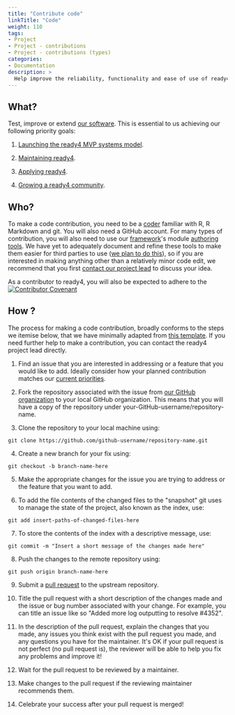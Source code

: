 ```yaml
---
title: "Contribute code"
linkTitle: "Code"
weight: 110
tags:
- Project
- Project - contributions
- Project - contributions (types)
categories:
- Documentation
description: >
  Help improve the reliability, functionality and ease of use of ready4 software.
---
```


## What? 
Test, improve or extend [our software](/docs/software/). This is essential to us achieving our following priority goals:

1. [Launching the ready4 MVP systems model](/docs/contribution-guidelines/priorities/launch/).

2. [Maintaining ready4](/docs/contribution-guidelines/priorities/curate/).

3. [Applying ready4](/docs/contribution-guidelines/priorities/apply/).

4. [Growing a ready4 community](/docs/contribution-guidelines/priorities/support/).


## Who?
To make a code contribution, you need to be a [coder](/docs/getting-started/users/coder/) familiar with R, R Markdown and git. You will also need a GitHub account. For many types of contribution, you will also need to use our [framework](/docs/framework/)'s module [authoring tools](/docs/model/authoring-modules/). We have yet to adequately document and refine these tools to make them easier for third parties to use ([we plan to do this](/docs/contribution-guidelines/priorities/support/)), so if you are interested in making anything other than a relatively minor code edit, we recommend that you first [contact our project lead](https://mph-economist.netlify.app/#contact) to discuss your idea. 

As a contributor to ready4, you will also be expected to adhere to the [![Contributor Covenant](https://img.shields.io/badge/Contributor%20Covenant-2.1-4baaaa.svg)](../../code-of-conduct/)

## How ?
The process for making a code contribution, broadly conforms to the steps we itemise below, that we have minimally adapted from [this template](https://opensource.com/life/16/3/contributor-guidelines-template-and-tips). If you need further help to make a contribution, you can contact the ready4 project lead directly.

1. Find an issue that you are interested in addressing or a feature that you would like to add. Ideally consider how your planned contribution matches our [current priorities](/docs/contribution-guidelines/priorities/).

2. Fork the repository associated with the issue from [our GitHub organization](https://github.com/ready4-dev) to your local GitHub organization. This means that you will have a copy of the repository under your-GitHub-username/repository-name.

3. Clone the repository to your local machine using:

<div class="highlight">

<pre class='chroma'><code class='language-Shell' data-lang='Shell'><span><span class='nf'>git clone https://github.com/github-username/repository-name.git</span></span></code></pre>

</div>

4. Create a new branch for your fix using:

<div class="highlight">

<pre class='chroma'><code class='language-Shell' data-lang='Shell'><span><span class='nf'>git checkout -b branch-name-here</span></span></code></pre>

</div>

5. Make the appropriate changes for the issue you are trying to address or the feature that you want to add.

6. To add the file contents of the changed files to the "snapshot" git uses to manage the state of the project, also known as the index, use:

<div class="highlight">

<pre class='chroma'><code class='language-Shell' data-lang='Shell'><span><span class='nf'>git add insert-paths-of-changed-files-here</span></span></code></pre>

</div>

7. To store the contents of the index with a descriptive message, use:


<div class="highlight">

<pre class='chroma'><code class='language-Shell' data-lang='Shell'><span><span class='nf'>git commit -m "Insert a short message of the changes made here"</span></span></code></pre>

</div>

8. Push the changes to the remote repository using:

<div class="highlight">

<pre class='chroma'><code class='language-Shell' data-lang='Shell'><span><span class='nf'>git push origin branch-name-here</span></span></code></pre>

</div>

9. Submit a [pull request](https://docs.github.com/en/pull-requests/collaborating-with-pull-requests/proposing-changes-to-your-work-with-pull-requests/about-pull-requests) to the upstream repository.

10. Title the pull request with a short description of the changes made and the issue or bug number associated with your change. For example, you can title an issue like so "Added more log outputting to resolve #4352".

11. In the description of the pull request, explain the changes that you made, any issues you think exist with the pull request you made, and any questions you have for the maintainer. It's OK if your pull request is not perfect (no pull request is), the reviewer will be able to help you fix any problems and improve it!

12. Wait for the pull request to be reviewed by a maintainer.

13. Make changes to the pull request if the reviewing maintainer recommends them.

14. Celebrate your success after your pull request is merged!



